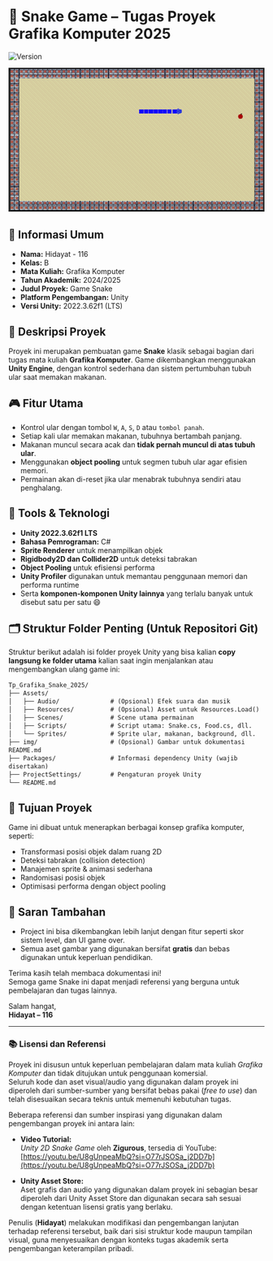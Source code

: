# 🐍 Snake Game – Tugas Proyek Grafika Komputer 2025
![Version](https://img.shields.io/badge/version-v1.4.0-blue)

![Gameplay Screenshot](img/Snake_game.png)

## 🧾 Informasi Umum
- **Nama:** Hidayat - 116
- **Kelas:** B
- **Mata Kuliah:** Grafika Komputer  
- **Tahun Akademik:** 2024/2025
- **Judul Proyek:** Game Snake  
- **Platform Pengembangan:** Unity  
- **Versi Unity:** 2022.3.62f1 (LTS)

## 📝 Deskripsi Proyek
Proyek ini merupakan pembuatan game **Snake** klasik sebagai bagian dari tugas mata kuliah **Grafika Komputer**. Game dikembangkan menggunakan **Unity Engine**, dengan kontrol sederhana dan sistem pertumbuhan tubuh ular saat memakan makanan.

## 🎮 Fitur Utama
- Kontrol ular dengan tombol `W`, `A`, `S`, `D` atau `tombol panah`.
- Setiap kali ular memakan makanan, tubuhnya bertambah panjang.
- Makanan muncul secara acak dan **tidak pernah muncul di atas tubuh ular**.
- Menggunakan **object pooling** untuk segmen tubuh ular agar efisien memori.
- Permainan akan di-reset jika ular menabrak tubuhnya sendiri atau penghalang.

## 🧱 Tools & Teknologi
- **Unity 2022.3.62f1 LTS**
- **Bahasa Pemrograman:** C#
- **Sprite Renderer** untuk menampilkan objek
- **Rigidbody2D dan Collider2D** untuk deteksi tabrakan
- **Object Pooling** untuk efisiensi performa
- **Unity Profiler** digunakan untuk memantau penggunaan memori dan performa runtime
- Serta **komponen-komponen Unity lainnya** yang terlalu banyak untuk disebut satu per satu 😄

## 🗂️ Struktur Folder Penting (Untuk Repositori Git)

Struktur berikut adalah isi folder proyek Unity yang bisa kalian **copy langsung ke folder utama** kalian saat ingin menjalankan atau mengembangkan ulang game ini:



```
Tp_Grafika_Snake_2025/
├── Assets/
│   ├── Audio/              # (Opsional) Efek suara dan musik
│   ├── Resources/          # (Opsional) Asset untuk Resources.Load()
│   ├── Scenes/             # Scene utama permainan
│   ├── Scripts/            # Script utama: Snake.cs, Food.cs, dll.
│   └── Sprites/            # Sprite ular, makanan, background, dll.
├── img/                    # (Opsional) Gambar untuk dokumentasi README.md
├── Packages/               # Informasi dependency Unity (wajib disertakan)
├── ProjectSettings/        # Pengaturan proyek Unity
└── README.md
```

## 🎯 Tujuan Proyek
Game ini dibuat untuk menerapkan berbagai konsep grafika komputer, seperti:
- Transformasi posisi objek dalam ruang 2D
- Deteksi tabrakan (collision detection)
- Manajemen sprite & animasi sederhana
- Randomisasi posisi objek
- Optimisasi performa dengan object pooling

## 🧠 Saran Tambahan
- Project ini bisa dikembangkan lebih lanjut dengan fitur seperti skor sistem level, dan UI game over.
- Semua aset gambar yang digunakan bersifat **gratis** dan bebas digunakan untuk keperluan pendidikan.


Terima kasih telah membaca dokumentasi ini!  
Semoga game Snake ini dapat menjadi referensi yang berguna untuk pembelajaran dan tugas lainnya.

Salam hangat,  
**Hidayat – 116**  

---

### 📚 Lisensi dan Referensi

Proyek ini disusun untuk keperluan pembelajaran dalam mata kuliah *Grafika Komputer* dan tidak ditujukan untuk penggunaan komersial.  
Seluruh kode dan aset visual/audio yang digunakan dalam proyek ini diperoleh dari sumber-sumber yang bersifat bebas pakai (*free to use*) dan telah disesuaikan secara teknis untuk memenuhi kebutuhan tugas.

Beberapa referensi dan sumber inspirasi yang digunakan dalam pengembangan proyek ini antara lain:

- **Video Tutorial:**  
  *Unity 2D Snake Game* oleh **Zigurous**, tersedia di YouTube:  
  [https://youtu.be/U8gUnpeaMbQ?si=O77rJSOSa_j2DD7b](https://youtu.be/U8gUnpeaMbQ?si=O77rJSOSa_j2DD7b)

- **Unity Asset Store:**  
  Aset grafis dan audio yang digunakan dalam proyek ini sebagian besar diperoleh dari Unity Asset Store dan digunakan secara sah sesuai dengan ketentuan lisensi gratis yang berlaku.

Penulis (**Hidayat**) melakukan modifikasi dan pengembangan lanjutan terhadap referensi tersebut, baik dari sisi struktur kode maupun tampilan visual, guna menyesuaikan dengan konteks tugas akademik serta pengembangan keterampilan pribadi.


